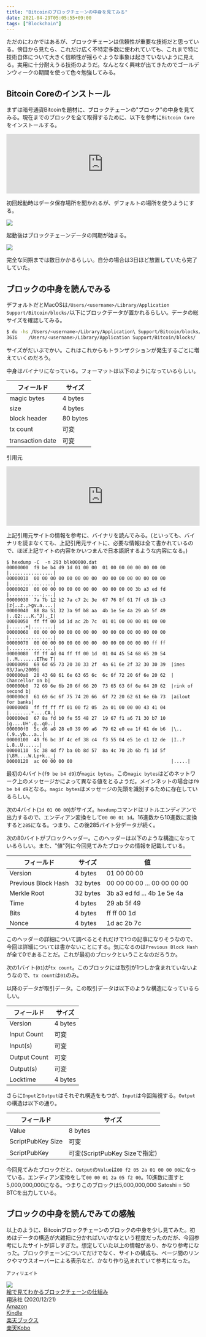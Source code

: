 ```yaml
---
title: "Bitcoinのブロックチェーンの中身を見てみる"
date: 2021-04-29T05:05:55+09:00
tags: ["Blockchain"]
---
```


ただのにわかではあるが、ブロックチェーンは信頼性が重要な技術だと思っている。傍目から見たら、これだけ広く不特定多数に使われていても、これまで特に技術自体について大きく信頼性が揺らぐような事象は起きていないように見える。実用に十分耐えうる技術のようだ。なんとなく興味が出てきたのでゴールデンウィークの期間を使って色々勉強してみる。

## Bitcoin Coreのインストール

まずは暗号通貨Bitcoinを題材に、ブロックチェーンの"ブロック"の中身を見てみる。現在までのブロックを全て取得するために、以下を参考に`Bitcoin Core`をインストールする。

<iframe class="hatenablogcard" style="width:100%;height:155px;max-width:680px;" title="フルノードの実行-ビットコイン" src="https://hatenablog-parts.com/embed?url=https://bitcoin.org/en/full-node#mac-os-x-instructions" width="300" height="150" frameborder="0" scrolling="no"></iframe>

初回起動時はデータ保存場所を聞かれるが、デフォルトの場所を使うようにする。

![](/media/markdownx/cb8fc8f3-e678-40f1-a36a-a76bbf59cacb.png)

起動後はブロックチェーンデータの同期が始まる。

![](/media/markdownx/60d2e797-fe9a-46e8-8030-a9b75367f7a6.png)

完全な同期までは数日かかるらしい。自分の場合は3日ほど放置していたら完了していた。

## ブロックの中身を読んでみる

デフォルトだとMacOSは`/Users/<username>/Library/Application Support/Bitcoin/blocks/`以下にブロックデータが置かれるらしい。データの総サイズを確認してみる。

```bash
$ du -hs /Users/<username>/Library/Application\ Support/Bitcoin/blocks/
361G	/Users/<username>/Library/Application Support/Bitcoin/blocks/
```

サイズがだいぶでかい。これはこれからもトランザクションが発生するごとに増えていくのだろう。

中身はバイナリになっている。フォーマットは以下のようになっているらしい。

|フィールド|サイズ|
|-|-|
|magic bytes|4 bytes|
|size|4 bytes|
|block header|80 bytes|
|tx count|可変|
|transaction date|可変|

引用元

<iframe class="hatenablogcard" style="width:100%;height:155px;max-width:680px;" title="blk.dat" src="https://hatenablog-parts.com/embed?url=https://learnmeabitcoin.com/technical/blkdat" width="300" height="150" frameborder="0" scrolling="no"></iframe>

上記引用元サイトの情報を参考に、バイナリを読んでみる。(といっても、バイナリを読まなくても、上記引用元サイトに、必要な情報は全て書かれているので、ほぼ上記サイトの内容をかいつまんで日本語訳するような内容になる。)

```
$ hexdump -C  -n 293 blk00000.dat
00000000  f9 be b4 d9 1d 01 00 00  01 00 00 00 00 00 00 00  |................|
00000010  00 00 00 00 00 00 00 00  00 00 00 00 00 00 00 00  |................|
00000020  00 00 00 00 00 00 00 00  00 00 00 00 3b a3 ed fd  |............;...|
00000030  7a 7b 12 b2 7a c7 2c 3e  67 76 8f 61 7f c8 1b c3  |z{..z.,>gv.a....|
00000040  88 8a 51 32 3a 9f b8 aa  4b 1e 5e 4a 29 ab 5f 49  |..Q2:...K.^J)._I|
00000050  ff ff 00 1d 1d ac 2b 7c  01 01 00 00 00 01 00 00  |......+|........|
00000060  00 00 00 00 00 00 00 00  00 00 00 00 00 00 00 00  |................|
00000070  00 00 00 00 00 00 00 00  00 00 00 00 00 00 ff ff  |................|
00000080  ff ff 4d 04 ff ff 00 1d  01 04 45 54 68 65 20 54  |..M.......EThe T|
00000090  69 6d 65 73 20 30 33 2f  4a 61 6e 2f 32 30 30 39  |imes 03/Jan/2009|
000000a0  20 43 68 61 6e 63 65 6c  6c 6f 72 20 6f 6e 20 62  | Chancellor on b|
000000b0  72 69 6e 6b 20 6f 66 20  73 65 63 6f 6e 64 20 62  |rink of second b|
000000c0  61 69 6c 6f 75 74 20 66  6f 72 20 62 61 6e 6b 73  |ailout for banks|
000000d0  ff ff ff ff 01 00 f2 05  2a 01 00 00 00 43 41 04  |........*....CA.|
000000e0  67 8a fd b0 fe 55 48 27  19 67 f1 a6 71 30 b7 10  |g....UH'.g..q0..|
000000f0  5c d6 a8 28 e0 39 09 a6  79 62 e0 ea 1f 61 de b6  |\..(.9..yb...a..|
00000100  49 f6 bc 3f 4c ef 38 c4  f3 55 04 e5 1e c1 12 de  |I..?L.8..U......|
00000110  5c 38 4d f7 ba 0b 8d 57  8a 4c 70 2b 6b f1 1d 5f  |\8M....W.Lp+k.._|
00000120  ac 00 00 00 00                                    |.....|
```

最初の4バイト(`f9 be b4 d9`)が`magic bytes`。この`magic bytes`はどのネットワーク上のメッセージかによって異なる値をとるようだ。メインネットの場合は`f9 be b4 d9`となる。`magic bytes`はメッセージの先頭を識別するために存在しているらしい。

次の4バイト(`1d 01 00 00`)がサイズ。`hexdump`コマンドはリトルエンディアンで出力するので、エンディアン変換をして`00 00 01 1d`。16進数から10進数に変換すると`285`になる。つまり、この後285バイト分データが続く。

次の80バイトがブロックヘッダー。このヘッダーは以下のような構造になっているらしい。また、"値"列に今回見てみたブロックの情報を記載している。

|フィールド|サイズ|値|
|-|-|-|
|Version|4 bytes|01 00 00 00|
|Previous Block Hash|32 bytes|00 00 00 00 ... 00 00 00 00|
|Merkle Root|32 bytes|3b a3 ed fd ... 4b 1e 5e 4a|
|Time|4 bytes|29 ab 5f 49|
|Bits|4 bytes|ff ff 00 1d|
|Nonce|4 bytes|1d ac 2b 7c|

このヘッダーの詳細について調べるとそれだけで1つの記事になりそうなので、今回は詳細については書かないことにする。気になるのは`Previous Block Hash`が全て0であることだ。これが最初のブロックということなのだろうか。

次の1バイト(`01`)が`tx count`。このブロックには取引が1つしか含まれていないようなので、`tx count`は`01`のみ。

以降のデータが取引データ。この取引データは以下のような構造になっているらしい。

|フィールド|サイズ|
|-|-|
|Version|4 bytes|
|Input Count|可変|
|Input(s)|可変|
|Output Count|可変|
|Output(s)|可変|
|Locktime|4 bytes|

さらに`Input`と`Output`はそれぞれ構造をもつが、`Input`は今回無視する。`Output`の構造は以下の通り。

|フィールド|サイズ|
|-|-|
|Value|8 bytes|
|ScriptPubKey Size|可変|
|ScriptPubKey|可変(ScriptPubKey Sizeで指定)|

今回見てみたブロックだと、`Output`の`Value`は`00 f2 05 2a 01 00 00 00`になっている。エンディアン変換をして`00 00 01 2a 05 f2 00`。10進数に直すと5,000,000,000になる。つまりこのブロックは5,000,000,000 Satoshi = 50 BTCを出力している。

## ブロックの中身を読んでみての感触

以上のように、Bitcoinブロックチェーンのブロックの中身を少し見てみた。初めはデータの構造が大雑把に分かればいいかなという程度だったのだが、今回参考にしたサイトが詳しすぎた。想定していた以上の情報があり、かなり参考になった。ブロックチェーンについてだけでなく、サイトの構成も、ページ間のリンクやマウスオーバーによる表示など、かなり作り込まれていて参考になった。

<small>アフィリエイト</small>

<div class="kattene">
    <div class="kattene__imgpart"><a target="_blank" rel="noopener" href="https://www.amazon.co.jp/gp/product/B08M176JD4/ref=as_li_tl?ie=UTF8&camp=247&creative=1211&creativeASIN=B08M176JD4&linkCode=as2&tag=kouya17-22&linkId=b6c088c4c1b7be83833c633fdc03a803"><img src="//ws-fe.amazon-adsystem.com/widgets/q?_encoding=UTF8&MarketPlace=JP&ASIN=B08M176JD4&ServiceVersion=20070822&ID=AsinImage&WS=1&Format=_SL160_&tag=kouya17-22"></a></div>
    <div class="kattene__infopart">
      <div class="kattene__title"><a target="_blank" rel="noopener" href="https://www.amazon.co.jp/gp/product/B08M176JD4/ref=as_li_tl?ie=UTF8&camp=247&creative=1211&creativeASIN=B08M176JD4&linkCode=as2&tag=kouya17-22&linkId=b6c088c4c1b7be83833c633fdc03a803">絵で見てわかるブロックチェーンの仕組み</a></div>
      <div class="kattene__description">翔泳社 (2020/12/21)</div>
      <div class="kattene__btns __four">
        <div><a class="kattene__btn __orange" target="_blank" rel="noopener" href="https://www.amazon.co.jp/gp/product/4798158860/ref=as_li_tl?ie=UTF8&camp=247&creative=1211&creativeASIN=4798158860&linkCode=as2&tag=kouya17-22&linkId=0fb00cf4651a90fa58d565bd511a412c">Amazon</a></div>
        <div><a class="kattene__btn __blue" target="_blank" rel="noopener" href="https://www.amazon.co.jp/gp/product/B08M176JD4/ref=as_li_tl?ie=UTF8&camp=247&creative=1211&creativeASIN=B08M176JD4&linkCode=as2&tag=kouya17-22&linkId=b6c088c4c1b7be83833c633fdc03a803">Kindle</a></div>
        <div><a class="kattene__btn __red" target="_blank" rel="noopener" href="https://hb.afl.rakuten.co.jp/ichiba/1585b2d3.e3af76f2.1585b2d4.494d3f80/?pc=https%3A%2F%2Fitem.rakuten.co.jp%2Fbook%2F16503401%2F&link_type=picttext&ut=eyJwYWdlIjoiaXRlbSIsInR5cGUiOiJwaWN0dGV4dCIsInNpemUiOiIyNDB4MjQwIiwibmFtIjoxLCJuYW1wIjoicmlnaHQiLCJjb20iOjEsImNvbXAiOiJkb3duIiwicHJpY2UiOjEsImJvciI6MSwiY29sIjoxLCJiYnRuIjoxLCJwcm9kIjowLCJhbXAiOmZhbHNlfQ%3D%3D">楽天ブックス</a></div>
        <div><a class="kattene__btn __green" target="_blank" rel="noopener" href="https://hb.afl.rakuten.co.jp/ichiba/1592b466.7f5ea7c8.1592b467.70471b78/?pc=https%3A%2F%2Fitem.rakuten.co.jp%2Frakutenkobo-ebooks%2Fe6f450d997f330389ece992285f39ff9%2F&link_type=picttext&ut=eyJwYWdlIjoiaXRlbSIsInR5cGUiOiJwaWN0dGV4dCIsInNpemUiOiIyNDB4MjQwIiwibmFtIjoxLCJuYW1wIjoicmlnaHQiLCJjb20iOjEsImNvbXAiOiJkb3duIiwicHJpY2UiOjEsImJvciI6MSwiY29sIjoxLCJiYnRuIjoxLCJwcm9kIjowLCJhbXAiOmZhbHNlfQ%3D%3D">楽天Kobo</a></div>
      </div>
    </div>
</div>